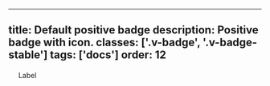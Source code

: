 <!--
 *              Copyright (c) 2025 Visa, Inc.
 *
 * Licensed under the Apache License, Version 2.0 (the "License");
 * you may not use this file except in compliance with the License.
 * You may obtain a copy of the License at
 *
 *         http://www.apache.org/licenses/LICENSE-2.0
 *
 * Unless required by applicable law or agreed to in writing, software
 * distributed under the License is distributed on an "AS IS" BASIS,
 * WITHOUT WARRANTIES OR CONDITIONS OF ANY KIND, either express or implied.
 * See the License for the specific language governing permissions and
 * limitations under the License.
 *
 -->
---
title: Default positive badge
description: Positive badge with icon.
classes: ['.v-badge', '.v-badge-stable']
tags: ['docs']
order: 12
---

<div class="v-badge v-badge-stable">
  <svg class="v-icon v-icon-tiny" height="16" viewbox="0 0 16 16" width="16">
    <use href="#visa-success-tiny">
    </use>
  </svg>
  <span>
    Label
  </span>
</div>
